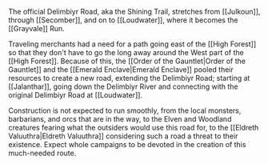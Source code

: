 
The official Delimbiyr Road, aka the Shining Trail, stretches from [[Julkoun]], through [[Secomber]], and on to [[Loudwater]], where it becomes the [[Grayvale]] Run.

Traveling merchants had a need for a path going east of the [[High Forest]] so that they don't have to go the long away around the West part of the [[High Forest]]. Because of this, the [[Order of the Gauntlet|Order of the Gauntlet]] and the [[Emerald Enclave|Emerald Enclave]] pooled their resources to create a new road, extending the Delimbiyr Road; starting at [[Jalanthar]], going down the Delimbiyr River and connecting with the original Delimbiyr Road at [[Loudwater]].

Construction is not expected to run smoothly, from the local monsters, barbarians, and orcs that are in the way, to the Elven and Woodland creatures fearing what the outsiders would use this road for, to the [[Eldreth Valuuthra|Eldreth Valuuthra]] considering such a road a threat to their existence. Expect whole campaigns to be devoted in the creation of this much-needed route.
